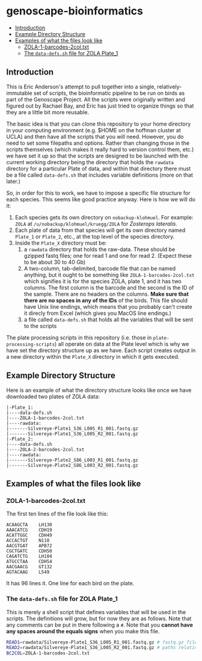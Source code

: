 genoscape-bioinformatics
================

-   [Introduction](#introduction)
-   [Example Directory Structure](#example-directory-structure)
-   [Examples of what the files look like](#examples-of-what-the-files-look-like)
    -   [ZOLA-1-barcodes-2col.txt](#zola-1-barcodes-2col.txt)
    -   [The `data-defs.sh` file for ZOLA Plate\_1](#the-data-defs.sh-file-for-zola-plate_1)

<!-- README.md is generated from README.Rmd. Please edit that file -->
Introduction
------------

This is Eric Anderson's attempt to pull together into a single, relatively-immutable set of scripts, the bioinformatic pipeline to be run on birds as part of the Genoscape Project. All the scripts were originally written and figured out by Rachael Bay, and Eric has just tried to organize things so that they are a little bit more reusable.

The basic idea is that you can clone this repository to your home directory in your computing environment (e.g. $HOME on the hoffman cluster at UCLA) and then have all the scripts that you will need. However, you do need to set some filepaths and options. Rather than changing those in the scripts themselves (which makes it really hard to version control them, etc.) we have set it up so that the scripts are designed to be launched with the current working directory being the directory that holds the `rawdata` directory for a particular Plate of data, and within that directory there must be a file called `data-defs.sh` that includes variable definitions (more on that later.)

So, in order for this to work, we have to impose a specific file structure for each species. This seems like good practice anyway. Here is how we will do it:

1.  Each species gets its own directory on `nobackup-klohmuel`. For example: `ZOLA` at `/u/nobackup/klohmuel/kruegg/ZOLA` for *Zosterops lateralis*.
2.  Each plate of data from that species will get its own directory named `Plate_1` or `Plate_2`, etc., at the top level of the species directory.
3.  Inside the `Plate_X` directory must be:
    1.  a `rawdata` directory that holds the raw-data. These should be gzipped fastq files; one for read 1 and one for read 2. (Expect these to be about 30 to 40 Gb)
    2.  A two-column, tab-delimited, barcode file that can be named anything, but it ought to be something like `ZOLA-1-barcodes-2col.txt` which signifies it is for the species ZOLA, plate 1, and it has two columns. The first column is the barcode and the second is the ID of the sample. There are no headers on the columns. **Make sure that there are no spaces in any of the IDs** of the birds. This file should have Unix line endings, which means that you probably can't create it direcly from Excel (which gives you MacOS line endings.)
    3.  a file called `data-defs.sh` that holds all the variables that will be sent to the scripts

The plate processing scripts in this repository (i.e. those in `plate-processing-scripts`) all operate on data at the Plate level which is why we have set the directory structure up as we have. Each script creates output in a new directory within the `Plate_X` directory in which it gets executed.

Example Directory Structure
---------------------------

Here is an example of what the directory structure looks like once we have downloaded two plates of ZOLA data:

    |-Plate_1:
    |----data-defs.sh
    |----ZOLA-1-barcodes-2col.txt
    |----rawdata:
    |-------Silvereye-Plate1_S36_L005_R1_001.fastq.gz
    |-------Silvereye-Plate1_S36_L005_R2_001.fastq.gz
    |-Plate_2:
    |----data-defs.sh
    |----ZOLA-2-barcodes-2col.txt
    |----rawdata:
    |-------Silvereye-Plate2_S86_L003_R1_001.fastq.gz
    |-------Silvereye-Plate2_S86_L003_R2_001.fastq.gz

Examples of what the files look like
------------------------------------

### ZOLA-1-barcodes-2col.txt

The first ten lines of the file look like this:

    ACAAGCTA    LH130
    AAACATCG    CDH19
    ACATTGGC    CDH49
    ACCACTGT    N110
    AACGTGAT    APB72
    CGCTGATC    CDH50
    CAGATCTG    LH104
    ATGCCTAA    CDH54
    AACGAACG    GT132
    AGTACAAG    L549

It has 96 lines it. One line for each bird on the plate.

### The `data-defs.sh` file for ZOLA Plate\_1

This is merely a shell script that defines variables that will be used in the scripts. The definitions will grow, but for now they are as follows. Note that any comments can be put in there following a `#`. Note that you **cannot have any spaces around the equals signs** when you make this file.

``` sh
READ1=rawdata/Silvereye-Plate1_S36_L005_R1_001.fastq.gz # fastq.gz file for Read one.
READ2=rawdata/Silvereye-Plate1_S36_L005_R2_001.fastq.gz # paths relative to the Plate_1 directory.
BC2COL=ZOLA-1-barcodes-2col.txt
```
